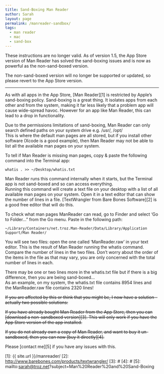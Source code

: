 ```yaml
---
title: Sand-Boxing Man Reader
author: Sarah
layout: page
permalink: /manreader-sandbox/
tags:
  - man reader
  - mac
  - sand-box
---
```


These instructions are no longer valid. As of version 1.5, the App Store version of Man Reader has solved the sand-boxing issues and is now as powerful as the non-sand-boxed version.

The non-sand-boxed version will no longer be supported or updated, so please revert to the App Store version.

---

As with all apps in the App Store, [Man Reader][1] is restricted by Apple&#8217;s sand-boxing policy. Sand-boxing is a great thing. It isolates apps from each other and from the system, making it far less likely that a problem app will cause wide-spread havoc. However for an app like Man Reader, this can lead to a drop in functionality.

Due to the permissions limitations of sand-boxing, Man Reader can only search defined paths on your system drive e.g. /usr/, /opt/  
This is where the default man pages are all stored, but if you install other software (Xcode is a good example), then Man Reader may not be able to list all the available man pages on your system.

To tell if Man Reader is missing man pages, copy & paste the following command into the Terminal app:

	whatis . >> ~/Desktop/whatis.txt

Man Reader runs this command internally when it starts, but the Terminal app is not sand-boxed and so can access everything.  
Running this command will create a text file on your desktop with a list of all available man pages on your system. Open it in a text editor that can show the number of lines in a file. [TextWrangler from Bare Bones Software][2] is a good free editor that will do this.

To check what man pages ManReader can read, go to Finder and select &#8216;Go to Folder&#8230;&#8221; from the Go menu. Paste in the following path:

    ~/Library/Containers/net.troz.Man-Reader/Data/Library/Application Support/Man Reader/

You will see two files: open the one called &#8216;ManReader.raw&#8217; in your text editor. This is the result of Man Reader running the whatis command. Compare the number of lines in the two files. Don&#8217;t worry about the order of the items in the file as that may vary, you are only concerned with the total number of lines in each.

There may be one or two lines more in the whatis.txt file but if there is a big difference, then you are being sand-boxed&#8230;  
As an example, on my system, the whatis.txt file contains 8954 lines and the ManReader.raw file contains 2320 lines!

<del>If you are affected by this or think that you might be, I now have a solution &#8211; actually two possible solutions:</del>

<del>If you have already bought Man Reader from the App Store, then you can [download a non-sandboxed version][3]. This will only work if you have the App Store version of the app installed.</del>

<del>If you do not already own a copy of Man Reader, and want to buy it un-sandboxed, then you can now [buy it directly][4].</del>

Please [contact me][5] if you have any issues with this.

 [1]: {{ site.url }}/manreader/
 [2]: http://www.barebones.com/products/textwrangler/
 [3]: #
 [4]: #
 [5]: mailto:sarah@troz.net?subject=Man%20Reader%20and%20Sand-Boxing
